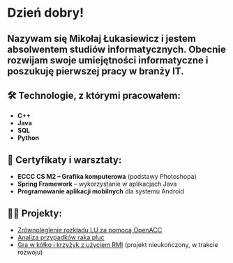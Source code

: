 <h1>Dzień dobry!<br/>
<h2>Nazywam się Mikołaj Łukasiewicz i jestem absolwentem studiów informatycznych. Obecnie rozwijam swoje umiejętności informatyczne i poszukuję pierwszej pracy w branży IT.</h2>

<h2>🛠 Technologie, z którymi pracowałem:</h2>

 - <b>C++</b>
 - <b>Java</b>
 - <b>SQL</b>
 - <b>Python</b>

<h2>📜 Certyfikaty i warsztaty:</h2>

 - <b>ECCC CS M2 – Grafika komputerowa</b> (podstawy Photoshopa)
 - <b>Spring Framework</b> – wykorzystanie w aplikacjach Java
 - <b>Programowanie aplikacji mobilnych</b> dla systemu Android

<h2>👨‍💻 Projekty:</h2>

- [Zrównoleglenie rozkładu LU za pomocą OpenACC](https://github.com/hystereo/ludecomp)
- [Analiza przypadków raka płuc](https://github.com/hystereo/canceranalysis)
- [Gra w kółko i krzyżyk z użyciem RMI](https://github.com/hystereo/TicTacToe) (projekt nieukończony, w trakcie rozwoju)

<!--
Here are some ideas to get you started:

- 🔭 I’m currently working on ...
- 🌱 I’m currently learning ...
- 👯 I’m looking to collaborate on ...
- 🤔 I’m looking for help with ...
- 💬 Ask me about ...
- 📫 How to reach me: ...
- 😄 Pronouns: ...
- ⚡ Fun fact: ...
-->
